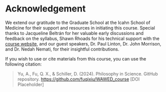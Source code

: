 # **Acknowledgement** 
We extend our gratitude to the Graduate School at the Icahn School of Medicine for their support and resources in initiating this course. Special thanks to Jacqueline Beltrán for her valuable early discussions and feedback on the syllabus, Shawn Rhoads for his technical support with the [course website](https://zenodo.org/records/5519746), and our guest speakers, Dr. Paul Linton, Dr. John Morrison, and Dr. Nedah Nemati, for their insightful contributions.

If you wish to use or cite materials from this course, you can use the following citation: 
> Yu, A., Fu, Q. X., & Schiller, D. (2024). Philosophy in Science. GitHub repository. https://github.com/fuqixiu/WAWED_course
> [DOI Placeholder]